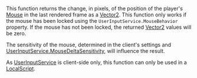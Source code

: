 This function returns the change, in pixels, of the position of the player's [Mouse](https://developer.roblox.com/en-us/api-reference/class/Mouse) in the last rendered frame as a [Vector2](https://developer.roblox.com/en-us/api-reference/datatype/Vector2). This function only works if the mouse has been locked using the `UserInputService.MouseBehavior` property. If the mouse has not been locked, the returned [Vector2](https://developer.roblox.com/en-us/api-reference/datatype/Vector2) values will be zero.

The sensitivity of the mouse, determined in the client's settings and [UserInputService.MouseDeltaSensitivity](https://developer.roblox.com/en-us/api-reference/property/UserInputService/MouseDeltaSensitivity), will influence the result.

As [UserInputService](https://developer.roblox.com/en-us/api-reference/class/UserInputService) is client-side only, this function can only be used in a [LocalScript](https://developer.roblox.com/en-us/api-reference/class/LocalScript).
